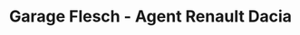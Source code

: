 ---
title: "Garage Flesch - Agent Renault Dacia"
url: /kaysersberg/garage-flesch-agent-renault-dacia/
shop: Autowerkstatt
---